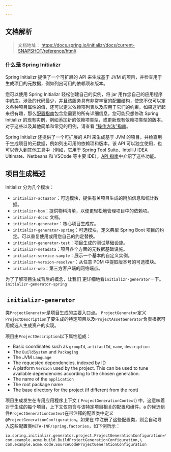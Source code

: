 ```yaml
---

---
```

## 文档解析

>文档地址： https://docs.spring.io/initializr/docs/current-SNAPSHOT/reference/html/

### 什么是 **Spring Initializr**

Spring Initializr 提供了一个可扩展的 API 来生成基于 JVM 的项目，并检查用于生成项目的元数据，例如列出可用的依赖项和版本。

您可以使用 Spring Initializr 轻松创建自己的实例，将 jar 用作您自己的应用程序中的库。涉及的代码最少，并且该服务具有非常丰富的配置结构，使您不仅可以定义各种项目属性的值，还可以定义依赖项列表以及应用于它们的约束。如果这听起来很有趣，那么[配置指南](https://docs.spring.io/initializr/docs/current-SNAPSHOT/reference/html/#configuration-guide)包含您需要的所有详细信息。您可能只想修改 Spring Initializr 的现有实例，例如添加新的依赖项类型，或更新现有依赖项类型的版本。对于这些以及其他简单和常见的用例，请查看 [“操作方法”指南](https://docs.spring.io/initializr/docs/current-SNAPSHOT/reference/html/#configuration-howto)。

Spring Initializr 还提供了一个可扩展的 API 来生成基于 JVM 的项目，并检查用于生成项目的元数据，例如列出可用的依赖项和版本。该 API 可以独立使用，也可以嵌入到其他工具中（例如，它用于 Spring Tool Suite、IntelliJ IDEA Ultimate、Netbeans 和 VSCode 等主要 IDE）。[API 指南](https://docs.spring.io/initializr/docs/current-SNAPSHOT/reference/html/#api-guide)中介绍了这些功能。

## 项目生成概述

Initializr 分为几个模块：

- `initializr-actuator`：可选模块，提供有关项目生成的附加信息和统计数据。    
- `initializr-bom`：提供物料清单，以便更轻松地管理项目中的依赖项。
- `initializr-docs`: 文档。
- `initializr-generator`：核心项目生成库。
- `initializr-generator-spring`：可选模块，定义典型 Spring Boot 项目的约定。可以重复使用或用您自己的约定替换。
- `initializr-generator-test`：项目生成的测试基础设施。
- `initializr-metadata`：项目各个方面的元数据基础设施。
- `initializr-service-sample`：展示一个基本的自定义实例。
- `initializr-version-resolver`：从任意 POM 中提取版本号的可选模块。
- `initializr-web`：第三方客户端的网络端点。

为了了解项目生成背后的概念，让我们 更详细地看`initializr-generator`一下。`initializr-generator-spring`

##  `initializr-generator`

类`ProjectGenerator`是项目生成的主要入口点。 `ProjectGenerator`定义`ProjectDescription`了要生成的特定项目以及`ProjectAssetGenerator`负责根据可用候选人生成资产的实现。

项目由`ProjectDescription`以下属性组成：

- Basic coordinates such as `groupId`, `artifactId`, `name`, `description`
- The `BuildSystem` and `Packaging`
- The JVM `Language`
- The requested dependencies, indexed by ID
- A platform `Version` used by the project. This can be used to tune available dependencies according to the chosen generation.
- The name of the `application`
- The root package name
- The base directory for the project (if different from the root)

项目生成发生在专用应用程序上下文 ( `ProjectGenerationContext`) 中，这意味着对于生成的每个项目，上下文仅包含与该特定项目相关的配置和组件。a 的候选组件`ProjectGenerationContext`在带注释的配置类中定义`@ProjectGenerationConfiguration`。如果在 中注册了这些配置类，则会自动导入这些配置类`META-INF/spring.factories`，如下例所示：

```
io.spring.initializr.generator.project.ProjectGenerationConfiguration=\
com.example.acme.build.BuildProjectGenerationConfiguration,\
com.example.acme.code.SourceCodeProjectGenerationConfiguration
```







